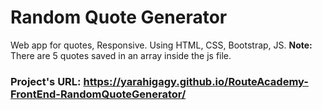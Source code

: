 # Random Quote Generator
Web app for quotes, Responsive. Using HTML, CSS, Bootstrap, JS.
**Note:** There are 5 quotes saved in an array inside the js file.
### Project's URL: https://yarahigagy.github.io/RouteAcademy-FrontEnd-RandomQuoteGenerator/
